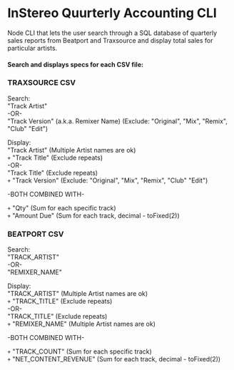 # InStereo Quurterly Accounting CLI

Node CLI that lets the user search through a SQL database of quarterly sales reports from Beatport and Traxsource and display total sales for particular artists.

#### Search and displays specs for each CSV file:
### TRAXSOURCE CSV<br>
Search:<br>
"Track Artist"<br>
-OR-<br>
"Track Version" (a.k.a. Remixer Name) (Exclude: "Original", "Mix", "Remix", "Club" "Edit")

Display:<br>
"Track Artist" (Multiple Artist names are ok)<br> 
`+` "Track Title" (Exclude repeats)<br>
-OR-<br>
"Track Title" (Exclude repeats)<br>
`+` "Track Version" (Exclude: "Original", "Mix", "Remix", "Club" "Edit")<br>

-BOTH COMBINED WITH-<br>

`+` "Qty" (Sum for each specific track)<br>
`+` "Amount Due" (Sum for each track, decimal - toFixed(2))

### BEATPORT CSV<br>
Search:<br>
"TRACK_ARTIST"<br>
-OR-<br>
"REMIXER_NAME"

Display:<br>
"TRACK_ARTIST" (Multiple Artist names are ok)<br>
`+` "TRACK_TITLE" (Exclude repeats)<br>
-OR-<br>
"TRACK_TITLE" (Exclude repeats)<br>
`+` "REMIXER_NAME" (Multiple Artist names are ok)<br>

-BOTH COMBINED WITH-<br>

`+` "TRACK_COUNT" (Sum for each specific track)<br>
`+` "NET_CONTENT_REVENUE" (Sum for each track, decimal - toFixed(2))<br>
